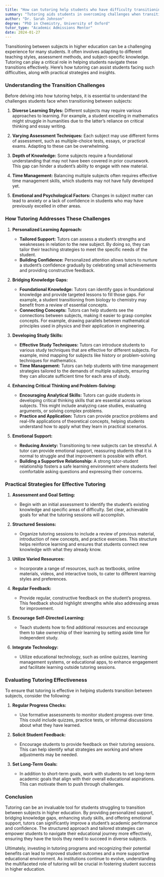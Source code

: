 ```yaml
---
title: "How can tutoring help students who have difficulty transitioning between subjects?"
summary: "Tutoring aids students in overcoming challenges when transitioning between subjects by providing tailored support and strategies for diverse learning styles."
author: "Dr. Sarah Johnson"
degree: "PhD in Chemistry, University of Oxford"
tutor_type: "Academic Admissions Mentor"
date: 2024-01-27
---
```


Transitioning between subjects in higher education can be a challenging experience for many students. It often involves adapting to different teaching styles, assessment methods, and subject-specific knowledge. Tutoring can play a critical role in helping students navigate these transitions effectively. Here’s how tutoring can assist students facing such difficulties, along with practical strategies and insights.

### Understanding the Transition Challenges

Before delving into how tutoring helps, it is essential to understand the challenges students face when transitioning between subjects:

1. **Diverse Learning Styles:** Different subjects may require various approaches to learning. For example, a student excelling in mathematics might struggle in humanities due to the latter’s reliance on critical thinking and essay writing.

2. **Varying Assessment Techniques:** Each subject may use different forms of assessment, such as multiple-choice tests, essays, or practical exams. Adapting to these can be overwhelming.

3. **Depth of Knowledge:** Some subjects require a foundational understanding that may not have been covered in prior coursework. This gap can hinder a student’s ability to engage with new material.

4. **Time Management:** Balancing multiple subjects often requires effective time management skills, which students may not have fully developed yet.

5. **Emotional and Psychological Factors:** Changes in subject matter can lead to anxiety or a lack of confidence in students who may have previously excelled in other areas.

### How Tutoring Addresses These Challenges

1. **Personalized Learning Approach:**
   - **Tailored Support:** Tutors can assess a student’s strengths and weaknesses in relation to the new subject. By doing so, they can tailor their teaching strategies to meet the specific needs of the student.
   - **Building Confidence:** Personalized attention allows tutors to nurture a student’s confidence gradually by celebrating small achievements and providing constructive feedback.

2. **Bridging Knowledge Gaps:**
   - **Foundational Knowledge:** Tutors can identify gaps in foundational knowledge and provide targeted lessons to fill those gaps. For example, a student transitioning from biology to chemistry may benefit from a review of essential concepts.
   - **Connecting Concepts:** Tutors can help students see the connections between subjects, making it easier to grasp complex concepts. For example, drawing parallels between mathematical principles used in physics and their application in engineering.

3. **Developing Study Skills:**
   - **Effective Study Techniques:** Tutors can introduce students to various study techniques that are effective for different subjects. For example, mind mapping for subjects like history or problem-solving techniques for mathematics.
   - **Time Management:** Tutors can help students with time management strategies tailored to the demands of multiple subjects, ensuring they can allocate sufficient time for each area of study.

4. **Enhancing Critical Thinking and Problem-Solving:**
   - **Encouraging Analytical Skills:** Tutors can guide students in developing critical thinking skills that are essential across various subjects. This might include analyzing case studies, evaluating arguments, or solving complex problems.
   - **Practice and Application:** Tutors can provide practice problems and real-life applications of theoretical concepts, helping students understand how to apply what they learn in practical scenarios.

5. **Emotional Support:**
   - **Reducing Anxiety:** Transitioning to new subjects can be stressful. A tutor can provide emotional support, reassuring students that it is normal to struggle and that improvement is possible with effort.
   - **Building a Supportive Relationship:** A strong tutor-student relationship fosters a safe learning environment where students feel comfortable asking questions and expressing their concerns.

### Practical Strategies for Effective Tutoring

1. **Assessment and Goal Setting:**
   - Begin with an initial assessment to identify the student’s existing knowledge and specific areas of difficulty. Set clear, achievable goals for what the tutoring sessions will accomplish.

2. **Structured Sessions:**
   - Organize tutoring sessions to include a review of previous material, introduction of new concepts, and practice exercises. This structure helps reinforce learning and ensures that students connect new knowledge with what they already know.

3. **Utilize Varied Resources:**
   - Incorporate a range of resources, such as textbooks, online materials, videos, and interactive tools, to cater to different learning styles and preferences.

4. **Regular Feedback:**
   - Provide regular, constructive feedback on the student’s progress. This feedback should highlight strengths while also addressing areas for improvement.

5. **Encourage Self-Directed Learning:**
   - Teach students how to find additional resources and encourage them to take ownership of their learning by setting aside time for independent study.

6. **Integrate Technology:**
   - Utilize educational technology, such as online quizzes, learning management systems, or educational apps, to enhance engagement and facilitate learning outside tutoring sessions.

### Evaluating Tutoring Effectiveness

To ensure that tutoring is effective in helping students transition between subjects, consider the following:

1. **Regular Progress Checks:**
   - Use formative assessments to monitor student progress over time. This could include quizzes, practice tests, or informal discussions about what they have learned.

2. **Solicit Student Feedback:**
   - Encourage students to provide feedback on their tutoring sessions. This can help identify what strategies are working and where adjustments may be needed.

3. **Set Long-Term Goals:**
   - In addition to short-term goals, work with students to set long-term academic goals that align with their overall educational aspirations. This can motivate them to push through challenges.

### Conclusion

Tutoring can be an invaluable tool for students struggling to transition between subjects in higher education. By providing personalized support, bridging knowledge gaps, enhancing study skills, and offering emotional support, tutors can significantly improve a student’s academic performance and confidence. The structured approach and tailored strategies can empower students to navigate their educational journey more effectively, ensuring they have the tools they need to succeed in diverse subjects.

Ultimately, investing in tutoring programs and recognizing their potential benefits can lead to improved student outcomes and a more supportive educational environment. As institutions continue to evolve, understanding the multifaceted role of tutoring will be crucial in fostering student success in higher education.
    